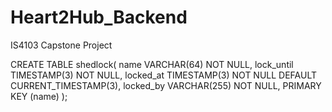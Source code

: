 # Heart2Hub_Backend
IS4103 Capstone Project

CREATE TABLE shedlock(
name VARCHAR(64) NOT NULL,
lock_until TIMESTAMP(3) NOT NULL,
locked_at TIMESTAMP(3) NOT NULL DEFAULT CURRENT_TIMESTAMP(3),
locked_by VARCHAR(255) NOT NULL,
PRIMARY KEY (name)
);
